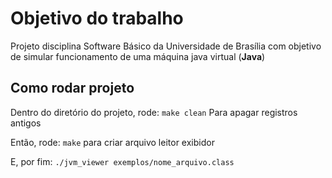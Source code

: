 # Objetivo do trabalho
Projeto disciplina Software Básico da Universidade de Brasília com objetivo de simular funcionamento de uma máquina java virtual (**Java**)

## Como rodar projeto
Dentro do diretório do projeto, rode:
`make clean`
Para apagar registros antigos

Então, rode:
`make` para criar arquivo leitor exibidor

E, por fim:
`./jvm_viewer exemplos/nome_arquivo.class `